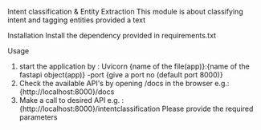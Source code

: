 Intent classification & Entity Extraction 
This module is about classifying intent and tagging entities provided a text 

Installation
Install the dependency provided in requirements.txt

Usage
1. start the application by :
    Uvicorn {name of the file(app)}:{name of the fastapi object(app)} -port {give a port no (default port 8000)}
2. Check the available API's by opening /docs in the browser
    e.g.: {http://localhost:8000}/docs
3. Make a call to desired API 
    e.g. : {http://localhost:8000}/intentclassification
    Please provide the required parameters
